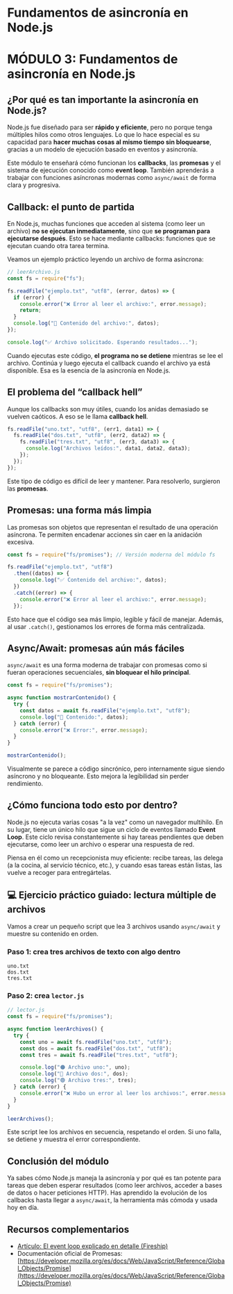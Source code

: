 # Fundamentos de asincronía en Node.js

# MÓDULO 3: Fundamentos de asincronía en Node.js

## ¿Por qué es tan importante la asincronía en Node.js?

Node.js fue diseñado para ser **rápido y eficiente**, pero no porque tenga múltiples hilos como otros lenguajes. Lo que lo hace especial es su capacidad para **hacer muchas cosas al mismo tiempo sin bloquearse**, gracias a un modelo de ejecución basado en eventos y asincronía.

Este módulo te enseñará cómo funcionan los **callbacks**, las **promesas** y el sistema de ejecución conocido como **event loop**. También aprenderás a trabajar con funciones asíncronas modernas como `async/await` de forma clara y progresiva.

## Callback: el punto de partida

En Node.js, muchas funciones que acceden al sistema (como leer un archivo) **no se ejecutan inmediatamente**, sino que **se programan para ejecutarse después**. Esto se hace mediante callbacks: funciones que se ejecutan cuando otra tarea termina.

Veamos un ejemplo práctico leyendo un archivo de forma asíncrona:

```jsx
// leerArchivo.js
const fs = require("fs");

fs.readFile("ejemplo.txt", "utf8", (error, datos) => {
  if (error) {
    console.error("❌ Error al leer el archivo:", error.message);
    return;
  }
  console.log("📄 Contenido del archivo:", datos);
});

console.log("✅ Archivo solicitado. Esperando resultados...");
```

Cuando ejecutas este código, **el programa no se detiene** mientras se lee el archivo. Continúa y luego ejecuta el callback cuando el archivo ya está disponible. Esa es la esencia de la asincronía en Node.js.

## El problema del “callback hell”

Aunque los callbacks son muy útiles, cuando los anidas demasiado se vuelven caóticos. A eso se le llama **callback hell**.

```jsx
fs.readFile("uno.txt", "utf8", (err1, data1) => {
  fs.readFile("dos.txt", "utf8", (err2, data2) => {
    fs.readFile("tres.txt", "utf8", (err3, data3) => {
      console.log("Archivos leídos:", data1, data2, data3);
    });
  });
});
```

Este tipo de código es difícil de leer y mantener. Para resolverlo, surgieron las **promesas**.

## Promesas: una forma más limpia

Las promesas son objetos que representan el resultado de una operación asíncrona. Te permiten encadenar acciones sin caer en la anidación excesiva.

```jsx
const fs = require("fs/promises"); // Versión moderna del módulo fs

fs.readFile("ejemplo.txt", "utf8")
  .then((datos) => {
    console.log("✅ Contenido del archivo:", datos);
  })
  .catch((error) => {
    console.error("❌ Error al leer el archivo:", error.message);
  });
```

Esto hace que el código sea más limpio, legible y fácil de manejar. Además, al usar `.catch()`, gestionamos los errores de forma más centralizada.

## Async/Await: promesas aún más fáciles

`async/await` es una forma moderna de trabajar con promesas como si fueran operaciones secuenciales, **sin bloquear el hilo principal**.

```jsx
const fs = require("fs/promises");

async function mostrarContenido() {
  try {
    const datos = await fs.readFile("ejemplo.txt", "utf8");
    console.log("📄 Contenido:", datos);
  } catch (error) {
    console.error("❌ Error:", error.message);
  }
}

mostrarContenido();
```

Visualmente se parece a código sincrónico, pero internamente sigue siendo asíncrono y no bloqueante. Esto mejora la legibilidad sin perder rendimiento.

## ¿Cómo funciona todo esto por dentro?

Node.js no ejecuta varias cosas "a la vez" como un navegador multihilo. En su lugar, tiene un único hilo que sigue un ciclo de eventos llamado **Event Loop**. Este ciclo revisa constantemente si hay tareas pendientes que deben ejecutarse, como leer un archivo o esperar una respuesta de red.

Piensa en él como un recepcionista muy eficiente: recibe tareas, las delega (a la cocina, al servicio técnico, etc.), y cuando esas tareas están listas, las vuelve a recoger para entregártelas.

## 💻 Ejercicio práctico guiado: lectura múltiple de archivos

Vamos a crear un pequeño script que lea 3 archivos usando `async/await` y muestre su contenido en orden.

### Paso 1: crea tres archivos de texto con algo dentro

```
uno.txt
dos.txt
tres.txt
```

### Paso 2: crea `lector.js`

```jsx
// lector.js
const fs = require("fs/promises");

async function leerArchivos() {
  try {
    const uno = await fs.readFile("uno.txt", "utf8");
    const dos = await fs.readFile("dos.txt", "utf8");
    const tres = await fs.readFile("tres.txt", "utf8");

    console.log("🟠 Archivo uno:", uno);
    console.log("🔵 Archivo dos:", dos);
    console.log("🟢 Archivo tres:", tres);
  } catch (error) {
    console.error("❌ Hubo un error al leer los archivos:", error.message);
  }
}

leerArchivos();
```

Este script lee los archivos en secuencia, respetando el orden. Si uno falla, se detiene y muestra el error correspondiente.

## Conclusión del módulo

Ya sabes cómo Node.js maneja la asincronía y por qué es tan potente para tareas que deben esperar resultados (como leer archivos, acceder a bases de datos o hacer peticiones HTTP). Has aprendido la evolución de los callbacks hasta llegar a `async/await`, la herramienta más cómoda y usada hoy en día.

## Recursos complementarios

- [Artículo: El event loop explicado en detalle (Fireship)](https://www.youtube.com/watch?v=8aGhZQkoFbQ)
- Documentación oficial de Promesas: [https://developer.mozilla.org/es/docs/Web/JavaScript/Reference/Global_Objects/Promise](https://developer.mozilla.org/es/docs/Web/JavaScript/Reference/Global_Objects/Promise)

